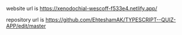 website url is https://xenodochial-wescoff-f533e4.netlify.app/

repository url is https://github.com/EhteshamAK/TYPESCRIPT--QUIZ-APP/edit/master
